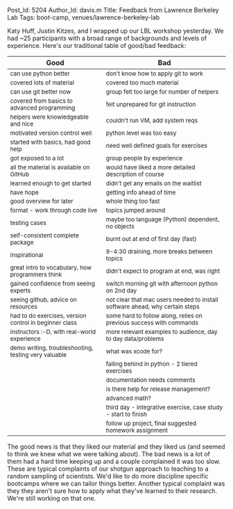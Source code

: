 Post_Id: 5204
Author_Id: davis.m
Title: Feedback from Lawrence Berkeley Lab
Tags: boot-camp, venues/lawrence-berkeley-lab


<p>Katy Huff, Justin Kitzes, and I wrapped up our LBL workshop yesterday. We had ~25 participants with a broad range of backgrounds and levels of experience. Here's our traditional table of good/bad feedback:</p>
<table>
<thead>
<tr>
<th>Good</th>
<th>Bad</th>
</tr>
</thead>
<tbody style="font-size: smaller;">
<tr>
<td>can use python better</td>
<td>don't know how to apply git to work</td>
</tr>
<tr>
<td>covered lots of material</td>
<td>covered too much material</td>
</tr>
<tr>
<td>can use git better now</td>
<td>group felt too large for number of helpers</td>
</tr>
<tr>
<td>covered from basics to advanced programming</td>
<td>felt unprepared for git instruction</td>
</tr>
<tr>
<td>helpers were knowledgeable and nice</td>
<td>couldn't run VM, add system reqs</td>
</tr>
<tr>
<td>motivated version control well</td>
<td>python level was too easy</td>
</tr>
<tr>
<td>started with basics, had good help</td>
<td>need well defined goals for exercises</td>
</tr>
<tr>
<td>got exposed to a lot</td>
<td>group people by experience</td>
</tr>
<tr>
<td>all the material is available on GitHub</td>
<td>would have liked a more detailed description of course</td>
</tr>
<tr>
<td>learned enough to get started</td>
<td>didn't get any emails on the waitlist</td>
</tr>
<tr>
<td>have hope</td>
<td>getting info ahead of time</td>
</tr>
<tr>
<td>good overview for later</td>
<td>whole thing too fast</td>
</tr>
<tr>
<td>format - work through code live</td>
<td>topics jumped around</td>
</tr>
<tr>
<td>testing cases</td>
<td>maybe too language (Python) dependent, no objects</td>
</tr>
<tr>
<td>self-consistent complete package</td>
<td>burnt out at end of first day (fast)</td>
</tr>
<tr>
<td>inspirational</td>
<td>9-4:30 draining, more breaks between topics</td>
</tr>
<tr>
<td>great intro to vocabulary, how programmers think</td>
<td>didn't expect to program at end, was right</td>
</tr>
<tr>
<td>gained confidence from seeing experts</td>
<td>switch morning git with afternoon python on 2nd day</td>
</tr>
<tr>
<td>seeing github, advice on resources</td>
<td>not clear that mac users needed to install software ahead, why certain steps</td>
</tr>
<tr>
<td>had to do exercises, version control in beginner class</td>
<td>some hard to follow along, relies on previous success with commands</td>
</tr>
<tr>
<td>instructors :-D, with real-world experience</td>
<td>more relevant examples to audience, day to day data/problems</td>
</tr>
<tr>
<td>demo writing, troubleshooting, testing very valuable</td>
<td>what was xcode for?</td>
</tr>
<tr>
<td></td>
<td>falling behind in python - 2 tiered exercises</td>
</tr>
<tr>
<td></td>
<td>documentation needs comments</td>
</tr>
<tr>
<td></td>
<td>is there help for release management?</td>
</tr>
<tr>
<td></td>
<td>advanced math?</td>
</tr>
<tr>
<td></td>
<td>third day - integrative exercise, case study - start to finish</td>
</tr>
<tr>
<td></td>
<td>follow up project, final suggested homework assignment</td>
</tr>
</tbody>
</table>
<p>The good news is that they liked our material and they liked us (and seemed to think we knew what we were talking about). The bad news is a lot of them had a hard time keeping up and a couple complained it was too slow. These are typical complaints of our shotgun approach to teaching to a random sampling of scientists. We'd like to do more discipline specific bootcamps where we can tailor things better. Another typical complaint was they they aren't sure how to apply what they've learned to their research. We're still working on that one.</p>

